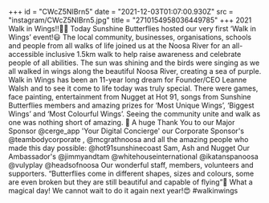 +++
id = "CWcZ5NIBrn5"
date = "2021-12-03T01:07:00.930Z"
src = "instagram/CWcZ5NIBrn5.jpg"
title = "2710154958036449785"
+++
2021 Walk in Wings!!💜🦋 Today Sunshine Butterflies hosted our very first ‘Walk in Wings’ event!😃 The local community, businesses, organisations, schools and people from all walks of life joined us at the Noosa River for an all-accessible inclusive 1.5km walk to help raise awareness and celebrate people of all abilities. The sun was shining and the birds were singing as we all walked in wings along the beautiful Noosa River, creating a sea of purple. Walk in Wings has been an 11-year long dream for Founder/CEO Leanne Walsh and to see it come to life today was truly special. There were games, face painting, entertainment from Nugget at Hot 91, songs from Sunshine Butterflies members and amazing prizes for ‘Most Unique Wings’, ‘Biggest Wings’ and ‘Most Colourful Wings’. Seeing the community unite and walk as one was nothing short of amazing. 💜 A huge Thank You to our Major Sponsor @cerge\_app 'Your Digital Concierge' our Corporate Sponsor's @teambodycorporate , @mcgrathnoosa and all the amazing people who made this day possible: @hot91sunshinecoast Sam, Ash and Nugget Our Ambassador's @jimmyandtam @whitehouseinternational @ikatanspanoosa @vulyplay @headsofnoosa Our wonderful staff, members, volunteers and supporters. “Butterflies come in different shapes, sizes and colours, some are even broken but they are still beautiful and capable of flying”🦋 What a magical day! We cannot wait to do it again next year!😍 #walkinwings